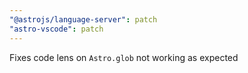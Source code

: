 ```yaml
---
"@astrojs/language-server": patch
"astro-vscode": patch
---
```


Fixes code lens on `Astro.glob` not working as expected
